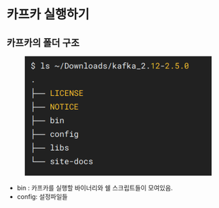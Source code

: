 # 카프카 실행하기

## 카프카의 폴더 구조

<figure><img src="../../../.gitbook/assets/image (1) (1).png" alt=""><figcaption></figcaption></figure>

* bin : 카프카를 실행할 바이너리와 쉘 스크립트들이 모여있음.
* config: 설정파일들



